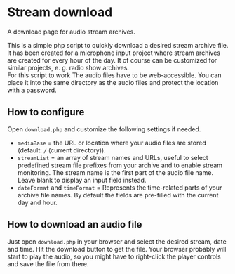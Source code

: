 # Stream download
A download page for audio stream archives.

This is a simple php script to quickly download a desired stream archive file. It has been created for a microphone input project where stream archives are created for every hour of the day. It of course can be customized for similar projects, e. g. radio show archives.  
For this script to work The audio files have to be web-accessible. You can place it into the same directory as the audio files and protect the location with a password. 

## How to configure

Open `download.php` and customize the following settings if needed. 

* `mediaBase` = the URL or location where your audio files are stored (default: `/` (current directory)).
* `streamList` = an array of stream names and URLs, useful to select predefined stream file prefixes from your archive and to enable stream monitoring. The stream name is the first part of the audio file name. Leave blank to display an input field instead.
* `dateFormat` and `timeFormat` = Represents the time-related parts of your archive file names. By default the fields are pre-filled with the current day and hour. 

## How to download an audio file

Just open `download.php` in your browser and select the desired stream, date and time. Hit the download button to get the file. Your browser probably will start to play the audio, so you might have to right-click the player controls and save the file from there. 
